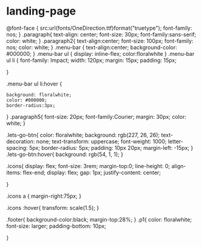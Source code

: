 # landing-page
@font-face {
    src:url(fonts/OneDirection.ttf)format("truetype");
    font-family: nos;
}
.paragraph{
    text-align: center;
    font-size: 30px;
    font-family:sans-serif;
    color: white;
}
.paragraph2{
    text-align:center;
    font-size: 100px;
    font-family: nos;
    color: white;
}
.menu-bar
{
text-align:center;
background-color: #000000;
}
.menu-bar ul
{
   display: inline-flex;
   color:floralwhite
}
.menu-bar ul li
{
    font-family: Impact;
    width: 120px;
    margin: 15px;
    padding: 15px;

}

.menu-bar ul li:hover
{

    background: floralwhite;
    color: #000000;
    border-radius:3px;
}
.paragraph5{
    font-size: 20px;
    font-family:Courier;
    margin: 30px;
    color: white;
}



.lets-go-btn{
    color: floralwhite;
    background: rgb(227, 26, 26);
    text-decoration: none;
    text-transform: uppercase;
    font-weight: 1000;
    letter-spacing: 5px;
    border-radius: 5px;
    padding: 10px 20px;
    margin-left: -15px; 
}
.lets-go-btn:hover{
    background: rgb(54, 1, 1);
}

.icons{
    display: flex;
    font-size: 3rem;
    margin-top:0;
    line-height: 0;
    align-items: flex-end;
    display: flex;
    gap: 1px;
    justify-content: center;
    
}

.icons a { margin-right:75px; }

.icons :hover{
    transform: scale(1.5);
}

.footer{
    background-color:black;
    margin-top:28%;
}
.p1{
    color: floralwhite;
    font-size: larger;
    padding-bottom: 10px;
    
}
